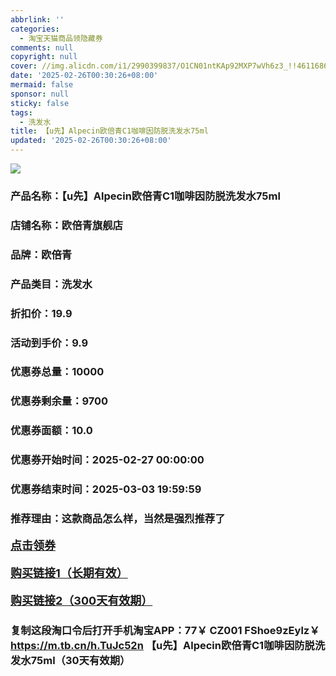 ```yaml
---
abbrlink: ''
categories:
  - 淘宝天猫商品领隐藏券
comments: null
copyright: null
cover: //img.alicdn.com/i1/2990399837/O1CN01ntKAp92MXP7wVh6z3_!!4611686018427380061-0-item_pic.jpg
date: '2025-02-26T00:30:26+08:00'
mermaid: false
sponsor: null
sticky: false
tags:
  - 洗发水
title: 【u先】Alpecin欧倍青C1咖啡因防脱洗发水75ml
updated: '2025-02-26T00:30:26+08:00'
--- 
```


![](//img.alicdn.com/i1/2990399837/O1CN01ntKAp92MXP7wVh6z3_!!4611686018427380061-0-item_pic.jpg)

### 产品名称：【u先】Alpecin欧倍青C1咖啡因防脱洗发水75ml
### 店铺名称：欧倍青旗舰店
### 品牌：欧倍青
### 产品类目：洗发水
### 折扣价：19.9
### 活动到手价：9.9
### 优惠券总量：10000
### 优惠券剩余量：9700
### 优惠券面额：10.0
### 优惠券开始时间：2025-02-27 00:00:00	
### 优惠券结束时间：2025-03-03 19:59:59	
### 推荐理由：这款商品怎么样，当然是强烈推荐了

<p style="font-size: 18px; font-weight: bold;">
  <a href="https://uland.taobao.com/coupon/edetail?e=E5xngWfH5L2lhHvvyUNXZfh8CuWt5YH5OVuOuRD5gLJMmdsrkidbOWBzzpT26idJb1RHD050egJKazQ0VgvtJ2PX4BUkf5wTtZRvi1PYxu7%2FasohB4PZW3laGDG2oxRGRSHvQe2jOLZ9pbNCYX0I%2BPP%2BWUTgK%2F%2B0I%2BtaUgbudUxA%2B536asYsLWVfKa%2BhVnNDOQG5QWMfliKCql7YhNNFupjB6TX2HR3QQ5WKStDdyeTLAJho1Tgm24y1rRo98IyIzxHHRjXbSzC3GXpSbfs48nvhh4doXMYqtan9%2BK%2BoXafgSsPDGfa%2F%2BpKNdrCDxYC%2BswDhlpaMEawCGruttYDvNg%3D%3D&traceId=0b515d4517407227641888116d126c&union_lens=lensId%3AOPT%401740722769%40212ab8b8_0df9_1954b298e11_6248%4001%40eyJmbG9vcklkIjo3MzM1NH0ie" target="_blank">点击领券</a>
</p>
<p style="font-size: 18px; font-weight: bold;">
  <a href="https://s.click.taobao.com/t?e=m%3D2%26s%3Dn4UxLTATMA9w4vFB6t2Z2ueEDrYVVa64K7Vc7tFgwiHjf2vlNIV67uW8xal2bDKcJYccVKkURIj3ID%2FV1RqsF4wnCJeELi4I%2FIEn%2BS1IjHAB0ghlTd7WlZVm%2FOAUUFw71qrpxiwMoCNxc1AtbZGVS78Kbrlr9%2BTyH9igr%2F2rt48LZMqoQW%2BfuKGzo1lVxIioHcSW2%2B9w3bBySPWJC5E1BkmfWmVRV7sJ%2FUkHBT%2FeXBUz2%2BoSjG8Q085zTxsJPlFajCYtYGASbzRUrFwjXfRKMROfYmExpA2104bt%2FCh0HCZL%2BQKRKFd9A3vhM0TTZv5%2FVpulWTDPpJ4%3D" target="_blank">购买链接1（长期有效）</a>
</p>
<p style="font-size: 18px; font-weight: bold;">
  <a href="https://s.click.taobao.com/82eHRYs" target="_blank">购买链接2（300天有效期）</a>
</p>

### 复制这段淘口令后打开手机淘宝APP：77￥ CZ001 FShoe9zEylz￥ https://m.tb.cn/h.TuJc52n  【u先】Alpecin欧倍青C1咖啡因防脱洗发水75ml（30天有效期）
